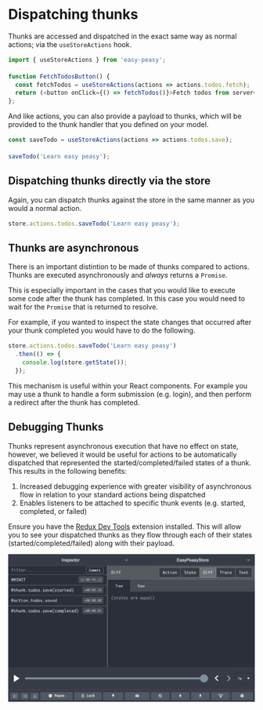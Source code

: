 # Dispatching thunks

Thunks are accessed and dispatched in the exact same way as normal actions; via
the `useStoreActions` hook.

```javascript
import { useStoreActions } from 'easy-peasy';

function FetchTodosButton() {
  const fetchTodos = useStoreActions(actions => actions.todos.fetch);
  return (<button onClick={() => fetchTodos()}>Fetch todos from server</button>);
};
```

And like actions, you can also provide a payload to thunks, which will be
provided to the thunk handler that you defined on your model.

```javascript
const saveTodo = useStoreActions(actions => actions.todos.save);

saveTodo('Learn easy peasy');
```

## Dispatching thunks directly via the store

Again, you can dispatch thunks against the store in the same manner as you
would a normal action.

```javascript
store.actions.todos.saveTodo('Learn easy peasy');
```

## Thunks are asynchronous

There is an important distintion to be made of thunks compared to actions. Thunks
are executed asynchronously and _always_ returns a `Promise`.

This is especially important in the cases that you would like to execute some
code after the thunk has completed. In this case you would need to wait for the
`Promise` that is returned to resolve.

For example, if you wanted to inspect the state changes that occurred after
your thunk completed you would have to do the following.

```javascript
store.actions.todos.saveTodo('Learn easy peasy')
  .then(() => {
    console.log(store.getState());
  });
```

This mechanism is useful within your React components. For example you may
use a thunk to handle a form submission (e.g. login), and then perform a
redirect after the thunk has completed.

## Debugging Thunks

Thunks represent asynchronous execution that have no effect on state, however, we believed it would be useful for actions to be automatically dispatched that represented the started/completed/failed states of a thunk. This results in the following benefits:

1. Increased debugging experience with greater visibility of asynchronous flow in relation to your standard actions being dispatched
2. Enables listeners to be attached to specific thunk events (e.g. started, completed, or failed)

Ensure you have the [Redux Dev Tools](https://github.com/zalmoxisus/redux-devtools-extension) extension installed. This will allow you to see your dispatched thunks as they flow through each of their states (started/completed/failed) along with their payload.

<img src="../../assets/devtools-thunk.png" />